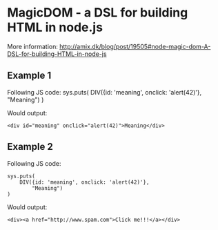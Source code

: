 MagicDOM - a DSL for building HTML in node.js
===========================================

More information:
http://amix.dk/blog/post/19505#node-magic-dom-A-DSL-for-building-HTML-in-node-js

Example 1
----------

Following JS code:
    sys.puts(
        DIV({id: 'meaning', onclick: 'alert(42)'}, 
            "Meaning")
    )

Would output:

    <div id="meaning" onclick="alert(42)">Meaning</div>


Example 2
----------

Following JS code:

    sys.puts(
        DIV({id: 'meaning', onclick: 'alert(42)'}, 
            "Meaning")
    )

Would output:

    <div><a href="http://www.spam.com">Click me!!!</a></div>
